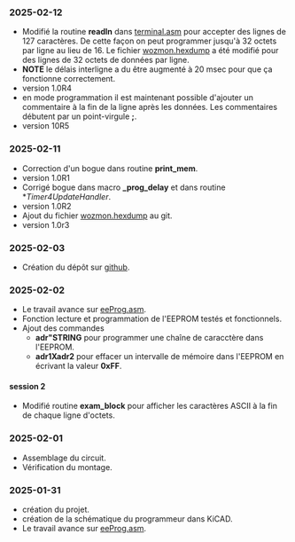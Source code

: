 ### 2025-02-12
* Modifié la routine **readln** dans [terminal.asm](terminal.asm) pour accepter des lignes de 127 caractères. De cette façon on peut programmer jusqu'à 32 octets par ligne au lieu de 16. Le fichier [wozmon.hexdump](wozmon.hexdump) a été modifié pour des lignes de 32 octets de données par ligne.
* **NOTE** le délais interligne a du être augmenté à 20 msec pour que ça fonctionne correctement.
* version 1.0R4
* en mode programmation il est maintenant possible d'ajouter un commentaire à la fin de la ligne après les données. Les commentaires débutent par un point-virgule **;**.
* version 10R5

### 2025-02-11 
* Correction d'un bogue dans routine **print_mem**. 
* version 1.0R1
* Corrigé bogue dans macro **_prog_delay** et dans routine **Timer4UpdateHandler*. 
* version 1.0R2 
* Ajout du fichier [wozmon.hexdump](wozmon.hexdump) au git.
* version 1.0r3

### 2025-02-03
* Création du dépôt sur [github](https://github.com/Picatout/eeprom-programmer).

### 2025-02-02
* Le travail avance sur [eeProg.asm](eeProg.asm).
* Fonction lecture et programmation de l'EEPROM testés et fonctionnels.
* Ajout des commandes 
    * __adr"STRING__  pour programmer une chaîne de caracctère dans l'EEPROM.
    * __adr1Xadr2__  pour effacer un intervalle de mémoire dans l'EEPROM en écrivant la valeur __0xFF__.
#### session 2
* Modifié routine **exam_block** pour afficher les caractères ASCII à la fin de chaque ligne d'octets.

### 2025-02-01
* Assemblage du circuit. 
* Vérification du montage.

### 2025-01-31
* création du projet.
* création de la schématique du programmeur dans KiCAD.
* Le travail avance sur [eeProg.asm](eeProg.asm).